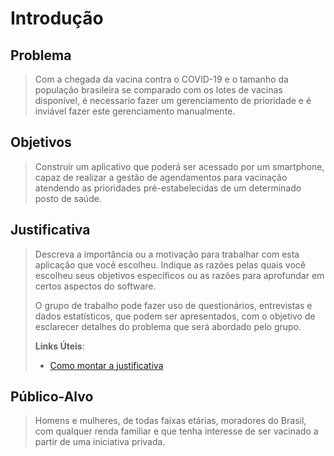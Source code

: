 # Introdução

## Problema
> Com a chegada da vacina contra o COVID-19 e o tamanho da população brasileira se comparado com os lotes de vacinas disponível, é necessario fazer um gerenciamento de prioridade e é inviável fazer este gerenciamento manualmente.

## Objetivos

> Construir um aplicativo que poderá ser acessado por um smartphone, capaz de realizar a gestão de agendamentos para vacinação atendendo as prioridades pré-estabelecidas de um determinado posto de saúde.

## Justificativa

> Descreva a importância ou a motivação para trabalhar com esta aplicação
> que você escolheu. Indique as razões pelas quais você escolheu seus
> objetivos específicos ou as razões para aprofundar em certos aspectos
> do software.
> 
> O grupo de trabalho pode fazer uso de questionários, entrevistas e
> dados estatísticos, que podem ser apresentados, com o objetivo de
> esclarecer detalhes do problema que será abordado pelo grupo.
>
> **Links Úteis**:
> - [Como montar a justificativa](https://guiadamonografia.com.br/como-montar-justificativa-do-tcc/)

## Público-Alvo

>Homens e mulheres, de todas faixas etárias, moradores do Brasil, com qualquer renda familiar e que tenha interesse de ser vacinado a partir de uma iniciativa privada.


 
